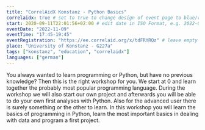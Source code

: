 ```yaml
---
title: "CorrelAidX Konstanz - Python Basics"
correlaidx: true # set to true to change design of event page to blue/red
start: 2020-09-11T22:01:56+02:00 # edit date in ISO Format, e.g. 2022-09-06, leave time part alone -> specify start time in eventTime 
eventDate: "2022-11-09"
eventTime: "17:45-19:45"
eventRegistration: "https://ee.correlaid.org/x/tdFRYRQz" # leave empty if not needed
place: "University of Konstanz - G227a"
tags: ["konstanz", "education", "correlaidx"] 
languages: ["german"]
---
```


You always wanted to learn programming or Python, but have no previous knowledge? Then this is the right workshop for you. We start at 0 and learn together the probably most popular programming language. During the workshop we will also start our own project and afterwards you will be able to do your own first analyses with Python. Also for the advanced user there is surely something or the other to learn. 
In this workshop you will learn the basics of programming in Python, learn the most important basics in dealing with data and program a first project. 





